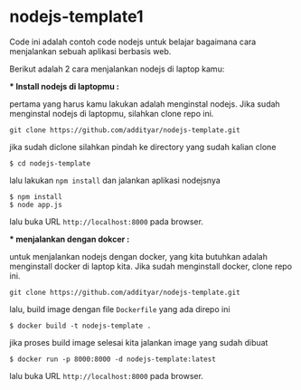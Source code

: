 # nodejs-template1

Code ini adalah contoh code nodejs untuk belajar bagaimana cara menjalankan sebuah aplikasi berbasis web.

Berikut adalah 2 cara menjalankan nodejs di laptop kamu:

<b>* Install nodejs di laptopmu : </b>

pertama yang harus kamu lakukan adalah menginstal nodejs. Jika sudah menginstal nodejs di laptopmu, silahkan clone repo ini.

`git clone https://github.com/addityar/nodejs-template.git`

jika sudah diclone silahkan pindah ke directory yang sudah kalian clone 

`$ cd nodejs-template`

lalu lakukan `npm install` dan jalankan aplikasi nodejsnya

```
$ npm install 
$ node app.js
```
lalu buka URL `http://localhost:8000` pada browser.

<b>* menjalankan dengan dokcer : </b>

untuk menjalankan nodejs dengan docker, yang kita butuhkan adalah menginstall docker di laptop kita. Jika sudah menginstall docker, clone repo ini.

`git clone https://github.com/addityar/nodejs-template.git`

lalu, build image dengan file `Dockerfile` yang ada direpo ini

`$ docker build -t nodejs-template . `

jika proses build image selesai kita jalankan image yang sudah dibuat

`$ docker run -p 8000:8000 -d nodejs-template:latest`

lalu buka URL `http://localhost:8000` pada browser.
